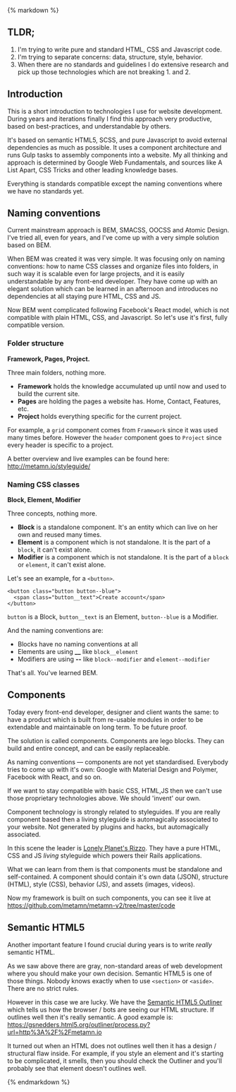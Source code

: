 {% markdown %}


## TLDR;

1. I'm trying to write pure and standard HTML, CSS and Javascript code.
2. I'm trying to separate concerns: data, structure, style, behavior.
3. When there are no standards and guidelines I do extensive research and pick up those technologies which are not breaking 1. and 2.

## Introduction

This is a short introduction to technologies I use for website development.
During years and iterations finally I find this approach very productive, based on best-practices, and understandable by others.

It's based on semantic HTML5, SCSS, and pure Javascript to avoid external dependencies as much as possible.
It uses a component architecture and runs Gulp tasks to assembly components into a website.
My all thinking and approach is determined by Google Web Fundamentals, and sources like A List Apart, CSS Tricks and other leading knowledge bases.

Everything is standards compatible except the naming conventions where we have no standards yet.

## Naming conventions

Current mainstream approach is BEM, SMACSS, OOCSS and Atomic Design. I've tried all, even for years, and I've come up with a very simple solution based on BEM.

When BEM was created it was very simple. It was focusing only on naming conventions: how to name CSS classes and organize files into folders, in such way it is scalable even for large projects, and it is easily understandable by any front-end developer. They have come up with an elegant solution which can be learned in an afternoon and introduces no dependencies at all staying pure HTML, CSS and JS.

Now BEM went complicated following Facebook's React model, which is not compatible with plain HTML, CSS, and Javascript.
So let's use it's first, fully compatible version.

### Folder structure

**Framework, Pages, Project.**

Three main folders, nothing more.

- **Framework** holds the knowledge accumulated up until now and used to build the current site.
- **Pages** are holding the pages a website has. Home, Contact, Features, etc.
- **Project** holds everything specific for the current project.

For example, a `grid` component comes from `Framework` since it was used many times before. However the `header` component goes to `Project` since every header is specific to a project.

A better overview and live examples can be found here: http://metamn.io/styleguide/


### Naming CSS classes

**Block, Element, Modifier**

Three concepts, nothing more.

- **Block** is a standalone component. It's an entity which can live on her own and reused many times.
- **Element** is a component which is not standalone. It is the part of a `block`, it can't exist alone.
- **Modifier** is a component which is not standalone. It is the part of a `block` or `element`, it can't exist alone.

Let's see an example, for a `<button>`.

```
<button class="button button--blue">
  <span class="button__text">Create account</span>
</button>
```

`button` is a Block, `button__text` is an Element, `button--blue` is a Modifier.

And the naming conventions are:

- Blocks have no naming conventions at all
- Elements are using **__** like `block__element`
- Modifiers are using **--** like `block--modifier` and `element--modifier`

That's all. You've learned BEM.


## Components

Today every front-end developer, designer and client wants the same: to have a product which is built from re-usable modules in order to be extendable and maintainable on long term. To be future proof.

The solution is called components.
Components are lego blocks. They can build and entire concept, and can be easily replaceable.

As naming conventions &mdash; components are not yet standardised. Everybody tries to come up with it's own: Google with Material Design and Polymer, Facebook with React, and so on.

If we want to stay compatible with basic CSS, HTML,JS then we can't use those proprietary technologies above.
We should 'invent' our own.

Component technology is strongly related to styleguides. If you are really component based then a living styleguide is automagically associated to your website. Not generated by plugins and hacks, but automagically associated.

In this scene the leader is [Lonely Planet's Rizzo](http://rizzo.lonelyplanet.com/styleguide/design-elements/colours).
They have a pure HTML, CSS and JS *living* styleguide which powers their Rails applications.

What we can learn from them is that components must be standalone and self-contained.
A component should contain it's own data (JSON), structure (HTML), style (CSS), behavior (JS), and assets (images, videos).

Now my framework is built on such components, you can see it live at https://github.com/metamn/metamn-v2/tree/master/code


## Semantic HTML5

Another important feature I found crucial during years is to write *really* semantic HTML.

As we saw above there are gray, non-standard areas of web development where you should make your own decision.
Semantic HTML5 is one of those things. Nobody knows exactly when to use `<section>` or `<aside>`. There are no strict rules.

However in this case we are lucky. We have the [Semantic HTML5 Outliner](https://gsnedders.html5.org/outliner/) which tells us how the browser / bots are seeing our HTML structure. If outlines well then it's really semantic. A good example is: https://gsnedders.html5.org/outliner/process.py?url=http%3A%2F%2Fmetamn.io

It turned out when an HTML does not outlines well then it has a design / structural flaw inside.
For example, if you style an element and it's starting to be complicated, it smells, then you should check the Outliner and you'll probably see that element doesn't outlines well.




{% endmarkdown %}
